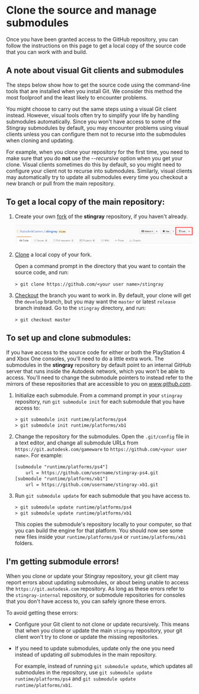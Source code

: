 # Clone the source and manage submodules

Once you have been granted access to the GitHub repository, you can follow the instructions on this page to get a local copy of the source code that you can work with and build.

## A note about visual Git clients and submodules

The steps below show how to get the source code using the command-line tools that are installed when you install Git. We consider this method the most foolproof and the least likely to encounter problems.

You might choose to carry out the same steps using a visual Git client instead. However, visual tools often try to simplify your life by handling submodules automatically. Since you won't have access to some of the Stingray submodules by default, you may encounter problems using visual clients unless you can configure them not to recurse into the submodules when cloning and updating.

For example, when you clone your repository for the first time, you need to make sure that you do **not** use the *--recursive* option when you get your clone. Visual clients sometimes do this by default, so you might need to configure your client not to recurse into submodules. Similarly, visual clients may automatically try to update all submodules every time you checkout a new branch or pull from the main repository.

## To get a local copy of the main repository:

1.	Create your own [fork](https://help.github.com/articles/fork-a-repo/) of the **stingray** repository, if you haven't already.

	![Create a fork](../../images/fork.png)

2.	[Clone](https://help.github.com/articles/cloning-a-repository/) a local copy of your fork.

	Open a command prompt in the directory that you want to contain the source code, and run:

	`> git clone https://github.com/<your user name>/stingray`

3.	[Checkout](https://git-scm.com/docs/git-checkout) the branch you want to work in. By default, your clone will get the `develop` branch, but you may want the `master` or latest `release` branch instead. Go to the `stingray` directory, and run:

	`> git checkout master`

## To set up and clone submodules:

If you have access to the source code for either or both the PlayStation 4 and Xbox One consoles, you'll need to do a little extra work. The submodules in the **stingray** repository by default point to an internal GitHub server that runs inside the Autodesk network, which you won't be able to access. You'll need to change the submodule pointers to instead refer to the mirrors of these repositories that are accessible to you on *www.github.com*.

1.	Initialize each submodule. From a command prompt in your `stingray` repository, run `git submodule init` for each submodule that you have access to:

	~~~{nohighlight}
	> git submodule init runtime/platforms/ps4
	> git submodule init runtime/platforms/xb1
	~~~

2.	Change the repository for the submodules. Open the `.git/config` file in a text editor, and change all submodule URLs from `https://git.autodesk.com/gameware` to `https://github.com/<your user name>`. For example:

	~~~{ini}
	[submodule "runtime/platforms/ps4"]
		url = https://github.com/username/stingray-ps4.git
	[submodule "runtime/platforms/xb1"]
		url = https://github.com/username/stingray-xb1.git
	~~~

3.	Run `git submodule update` for each submodule that you have access to.

	~~~{nohighlight}
	> git submodule update runtime/platforms/ps4
	> git submodule update runtime/platforms/xb1
	~~~

	This copies the submodule's repository locally to your computer, so that you can build the engine for that platform. You should now see some new files inside your `runtime/platforms/ps4` or `runtime/platforms/xb1` folders.

## I'm getting submodule errors!

When you clone or update your Stingray repository, your git client may report errors about updating submodules, or about being unable to access the `https://git.autodesk.com` repository. As long as these errors refer to the `stingray-internal` repository, or submodule repositories for consoles that you don't have access to, you can safely ignore these errors.

To avoid getting these errors:

-	Configure your Git client to not clone or update recursively. This means that when you clone or update the main `stingray` repository, your git client won't try to clone or update the missing repositories.

-	If you need to update submodules, update only the one you need instead of updating *all* submodules in the main repository.

	For example, instead of running `git submodule update`, which updates all submodules in the repository, use `git submodule update runtime/platforms/ps4` and `git submodule update runtime/platforms/xb1`.
